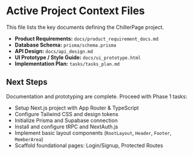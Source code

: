 # Active Project Context Files

This file lists the key documents defining the ChillerPage project.

- **Product Requirements:** `docs/product_requirement_docs.md`
- **Database Schema:** `prisma/schema.prisma`
- **API Design:** `docs/api_design.md`
- **UI Prototype / Style Guide:** `docs/ui_prototype.html`
- **Implementation Plan:** `tasks/tasks_plan.md`

## Next Steps

Documentation and prototyping are complete. Proceed with Phase 1 tasks:

- Setup Next.js project with App Router & TypeScript
- Configure Tailwind CSS and design tokens
- Initialize Prisma and Supabase connection
- Install and configure tRPC and NextAuth.js
- Implement basic layout components (`RootLayout`, `Header`, `Footer`, `MemberArea`)
- Scaffold foundational pages: Login/Signup, Protected Routes